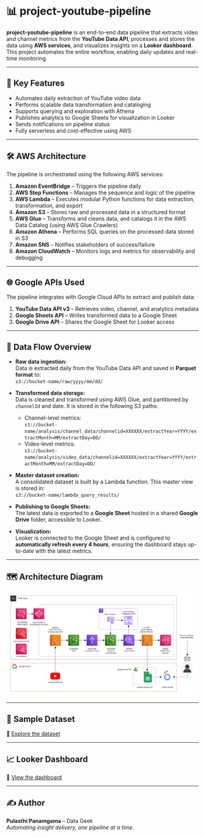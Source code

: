 # 📊 project-youtube-pipeline

**project-youtube-pipeline** is an end-to-end data pipeline that extracts video and channel metrics from the **YouTube Data API**, processes and stores the data using **AWS services**, and visualizes insights on a **Looker dashboard**. This project automates the entire workflow, enabling daily updates and real-time monitoring.

---

## 🚀 Key Features

- Automates daily extraction of YouTube video data  
- Performs scalable data transformation and cataloging  
- Supports querying and exploration with Athena  
- Publishes analytics to Google Sheets for visualization in Looker  
- Sends notifications on pipeline status  
- Fully serverless and cost-effective using AWS  

---

## 🛠️ AWS Architecture

The pipeline is orchestrated using the following AWS services:

1. **Amazon EventBridge** – Triggers the pipeline daily  
2. **AWS Step Functions** – Manages the sequence and logic of the pipeline  
3. **AWS Lambda** – Executes modular Python functions for data extraction, transformation, and export  
4. **Amazon S3** – Stores raw and processed data in a structured format  
5. **AWS Glue** – Transforms and cleans data, and catalogs it in the AWS Data Catalog (using AWS Glue Crawlers) 
6. **Amazon Athena** – Performs SQL queries on the processed data stored in S3
7. **Amazon SNS** – Notifies stakeholders of success/failure  
8. **Amazon CloudWatch** – Monitors logs and metrics for observability and debugging  

---

## 🌐 Google APIs Used

The pipeline integrates with Google Cloud APIs to extract and publish data:

1. **YouTube Data API v3** – Retrieves video, channel, and analytics metadata  
2. **Google Sheets API** – Writes transformed data to a Google Sheet  
3. **Google Drive API** – Shares the Google Sheet for Looker access  

---

## 🧱 Data Flow Overview

- **Raw data ingestion:**  
  Data is extracted daily from the YouTube Data API and saved in **Parquet format** to:  
  `s3://bucket-name/raw/yyyy/mm/dd/`  

- **Transformed data storage:**  
  Data is cleaned and transformed using AWS Glue, and partitioned by `channelId` and date. It is stored in the following S3 paths:
  - Channel-level metrics:  
    `s3://bucket-name/analysis/channel_data/channelid=XXXXXX/extractYear=YYYY/extractMonth=MM/extractDay=DD/`
  - Video-level metrics:  
    `s3://bucket-name/analysis/video_data/channelid=XXXXXX/extractYear=YYYY/extractMonth=MM/extractDay=DD/`

- **Master dataset creation:**  
  A consolidated dataset is built by a Lambda function. This master view is stored in:  
  `s3://bucket-name/lambda_query_results/`

- **Publishing to Google Sheets:**  
  The latest data is exported to a **Google Sheet** hosted in a shared **Google Drive** folder, accessible to Looker.

- **Visualization:**  
  Looker is connected to the Google Sheet and is configured to **automatically refresh every 4 hours**, ensuring the dashboard stays up-to-date with the latest metrics.

---

## 🗺️ Architecture Diagram

![alt text](https://github.com/panamgama/project-youtube-pipeline/blob/main/Flow-1.png "Architecture flow diagram")

---

## 📂 Sample Dataset

📎 [Explore the dataset](https://docs.google.com/spreadsheets/d/1NEH8B7rigmO0bXc8RhGnYhc3kSwuLrGRsU0I-80r9CQ/edit?usp=sharing)

---

## 📈 Looker Dashboard

📎 [View the dashboard](https://lookerstudio.google.com/reporting/ee2852d5-50cf-4588-939f-266a045ac6cf/page/vk9FF)

---

## ✍️ Author

**Pulasthi Panamgama** – Data Geek  
*Automating insight delivery, one pipeline at a time.*
